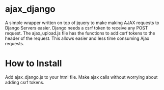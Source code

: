 ajax_django
===========

A simple wrapper written on top of jquery to make making AJAX requests to Django Servers easier. Django needs a csrf token to receive any POST request. The ajax_upload.js file has the functions to add csrf tokens to the header of the request. This allows easier and less time consuming Ajax requests.


How to Install
===============

Add ajax_django.js to your html file. Make ajax calls without worrying about adding csrf tokens. 
